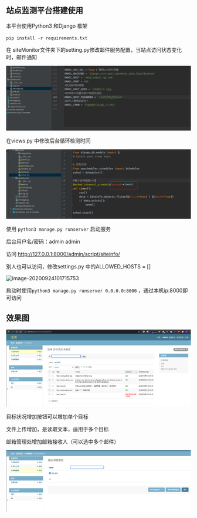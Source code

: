 ## 站点监测平台搭建使用

本平台使用Python3 和Django 框架

`pip install -r requirements.txt`



在 siteMonitor文件夹下的setting.py修改邮件服务配置，当站点访问状态变化时，邮件通知

![image-20200909093247893](images/image-20200909093247893.png)



在views.py 中修改后台循环检测时间

![image-20200909093611769](images/image-20200909093611769.png)

使用  `python3 manage.py runserver`   启动服务

后台用户名/密码：admin admin

访问 http://127.0.0.1:8000/admin/script/siteinfo/



别人也可以访问，修改settings.py 中的ALLOWED_HOSTS = [] 

![image-20200924101715753](/Users/yhy/PycharmProjects/siteMonitor/images/image-20200924101715753.png)

启动时使用`python3 manage.py runserver 0.0.0.0:8000` ，通过本机ip:8000即可访问

## 效果图

![image-20200909095012917](images/image-20200909095012917.png)

目标状况增加按钮可以增加单个目标

文件上传增加，是读取文本，适用于多个目标

邮箱管理处增加邮箱接收人（可以选中多个邮件）

![image-20200909095302284](images/image-20200909095302284.png)
